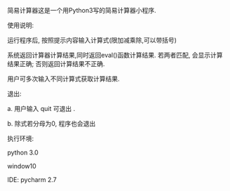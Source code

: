 简易计算器这是一个用Python3写的简易计算器小程序. 

使用说明: 

运行程序后, 按照提示内容输入计算式(限加减乘除,可以带括号)

系统返回计算器计算结果,同时返回eval()函数计算结果. 若两者匹配, 会显示计算结果正确; 否则返回计算结果不正确.

用户可多次输入不同计算式获取计算结果.

退出: 

a. 用户输入 quit 可退出 .

b. 除式若分母为0, 程序也会退出

执行环境:

python 3.0

window10

IDE: pycharm 2.7
